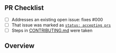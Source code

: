 <!-- 👋 Hi, thanks for sending a PR to schemar! 💖.
Please fill out all fields below and make sure each item is true and [x] checked.
Otherwise we may not be able to review your PR. -->

## PR Checklist

- [ ] Addresses an existing open issue: fixes #000
- [ ] That issue was marked as [`status: accepting prs`](https://github.com/johnnyreilly/schemar/issues?q=is%3Aopen+is%3Aissue+label%3A%22status%3A+accepting+prs%22)
- [ ] Steps in [CONTRIBUTING.md](https://github.com/johnnyreilly/schemar/blob/main/.github/CONTRIBUTING.md) were taken

## Overview

<!-- Description of what is changed and how the code change does that. -->
